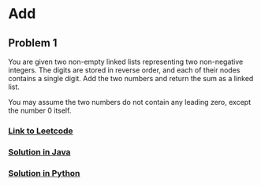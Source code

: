 # Add

## Problem 1

You are given two non-empty linked lists representing two non-negative integers. The digits are stored in reverse order, and each of their nodes contains a single digit. Add the two numbers and return the sum as a linked list.

You may assume the two numbers do not contain any leading zero, except the number 0 itself.

### [Link to Leetcode](https://leetcode.com/problems/add-two-numbers/description/)
### [Solution in Java](Solution.java#L5)
### [Solution in Python](solution.py#L9)
